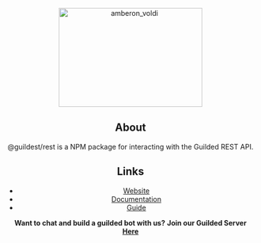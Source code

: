 <center><p align="center"><img align="center" src="https://cdn.discordapp.com/attachments/1017309183416209438/1050009940854587452/logo8.png" alt="amberon_voldi" height="200" width="290" </p><center>

## About
@guildest/rest is a NPM package for interacting with the Guilded REST API.


## Links
- [Website]()
- [Documentation]()
- [Guide]()

**Want to chat and build a guilded bot with us?**
**Join our Guilded Server [Here](https://www.guilded.gg/i/kamZgDBk)**


